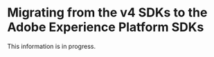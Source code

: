 # Migrating from the v4 SDKs to the Adobe Experience Platform SDKs

This information is in progress.

